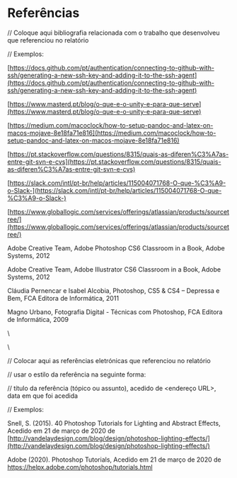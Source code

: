 # Referências



// Coloque aqui bibliografia relacionada com o trabalho que desenvolveu que referenciou no relatório

// Exemplos:

[https://docs.github.com/pt/authentication/connecting-to-github-with-ssh/generating-a-new-ssh-key-and-adding-it-to-the-ssh-agent](https://docs.github.com/pt/authentication/connecting-to-github-with-ssh/generating-a-new-ssh-key-and-adding-it-to-the-ssh-agent)

[https://www.masterd.pt/blog/o-que-e-o-unity-e-para-que-serve](https://www.masterd.pt/blog/o-que-e-o-unity-e-para-que-serve)

[https://medium.com/macoclock/how-to-setup-pandoc-and-latex-on-macos-mojave-8e18fa71e816](https://medium.com/macoclock/how-to-setup-pandoc-and-latex-on-macos-mojave-8e18fa71e816)

[https://pt.stackoverflow.com/questions/8315/quais-as-diferen%C3%A7as-entre-git-svn-e-cvs](https://pt.stackoverflow.com/questions/8315/quais-as-diferen%C3%A7as-entre-git-svn-e-cvs)

[https://slack.com/intl/pt-br/help/articles/115004071768-O-que-%C3%A9-o-Slack-](https://slack.com/intl/pt-br/help/articles/115004071768-O-que-%C3%A9-o-Slack-)

[https://www.globallogic.com/services/offerings/atlassian/products/sourcetree/](https://www.globallogic.com/services/offerings/atlassian/products/sourcetree/)

Adobe Creative Team, Adobe Photoshop CS6 Classroom in a Book, Adobe Systems, 2012

Adobe Creative Team, Adobe Illustrator CS6 Classroom in a Book, Adobe Systems, 2012

Cláudia Pernencar e Isabel Alcobia, Photoshop, CS5 & CS4 – Depressa e Bem, FCA Editora de Informática, 2011&#x20;

Magno Urbano, Fotografia Digital - Técnicas com Photoshop, FCA Editora de Informática, 2009&#x20;

\


\


// Colocar aqui as referências eletrónicas que referenciou no relatório

// usar o estilo da referência na seguinte forma:

//  título da referência (tópico ou assunto), acedido de \<endereço URL>, data em que foi acedida

// Exemplos:

Snell, S. (2015). 40 Photoshop Tutorials for Lighting and Abstract Effects, Acedido em 21 de março de 2020 de [http://vandelaydesign.com/blog/design/photoshop-lighting-effects/](http://vandelaydesign.com/blog/design/photoshop-lighting-effects/)

Adobe (2020). Photoshop Tutorials, Acedido em 21 de março de 2020 de https://helpx.adobe.com/photoshop/tutorials.html
